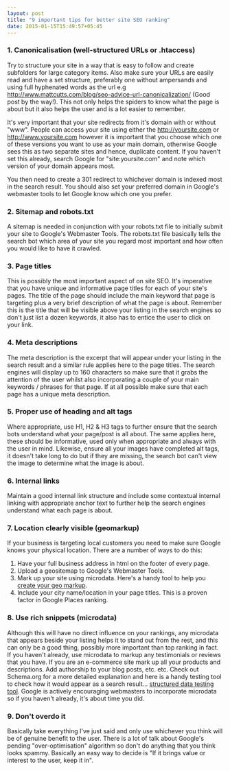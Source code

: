 ```yaml
---
layout: post
title: "9 important tips for better site SEO ranking"
date: 2015-01-15T15:49:57+05:45
---
```


### 1. Canonicalisation (well-structured URLs or .htaccess)

Try to structure your site in a way that is easy to follow and create subfolders for large category items. Also make sure your URLs are easily read and have a set structure, preferably one without ampersands and using full hyphenated words as the url e.g http://www.mattcutts.com/blog/seo-advice-url-canonicalization/ (Good post by the way!). This not only helps the spiders to know what the page is about but it also helps the user and is a lot easier to remember.

It's very important that your site redirects from it's domain with or without "www". People can access your site using either the http://yoursite.com or http://www.yoursite.com however it is important that you choose which one of these versions you want to use as your main domain, otherwise Google sees this as two separate sites and hence, duplicate content. If you haven't set this already, search Google for "site:yoursite.com" and note which version of your domain appears most.

You then need to create a 301 redirect to whichever domain is indexed most in the search result. You should also set your preferred domain in Google's webmaster tools to let Google know which one you prefer.

### 2. Sitemap and robots.txt

A sitemap is needed in conjunction with your robots.txt file to initially submit your site to Google's Webmaster Tools. The robots.txt file basically tells the search bot which area of your site you regard most important and how often you would like to have it crawled.

### 3. Page titles

This is possibly the most important aspect of on site SEO. It's imperative that you have unique and informative page titles for each of your site's pages. The title of the page should include the main keyword that page is targeting plus a very brief description of what the page is about. Remember this is the title that will be visible above your listing in the search engines so don't just list a dozen keywords, it also has to entice the user to click on your link.


### 4. Meta descriptions

The meta description is the excerpt that will appear under your listing in the search result and a similar rule applies here to the page titles. The search engines will display up to 160 characters so make sure that it grabs the attention of the user whilst also incorporating a couple of your main keywords / phrases for that page. If at all possible make sure that each page has a unique meta description.

### 5. Proper use of heading and alt tags

Where appropriate, use H1, H2 & H3 tags to further ensure that the search bots understand what your page/post is all about. The same applies here, these should be informative, used only when appropriate and always with the user in mind. Likewise, ensure all your images have completed alt tags, it doesn't take long to do but if they are missing, the search bot can't view the image to determine what the image is about.

### 6. Internal links

Maintain a good internal link structure and include some contextual internal linking with appropriate anchor text to further help the search engines understand what each page is about.

### 7. Location clearly visible (geomarkup)

If your business is targeting local customers you need to make sure Google knows your physical location. There are a number of ways to do this:

<ol>
<li>Have your full business address in html on the footer of every page.</li>
<li>Upload a geositemap to Google's Webmaster Tools. </li>
<li>Mark up your site using microdata. Here's a handy tool to help you <a href="http://www.geositemapgenerator.com/input">create your geo markup</a>.</li>
<li>Include your city name/location in your page titles. This is a proven factor in Google Places ranking.</li>
</ol>

### 8. Use rich snippets (microdata)

Although this will have no direct influence on your rankings, any microdata that appears beside your listing helps it to stand out from the rest, and this can only be a good thing, possibly more important than top ranking in fact. If you haven't already, use microdata to markup any testimonials or reviews that you have. If you are an e-commerce site mark up all your products and descriptions. Add authorship to your blog posts, etc. etc. Check out Schema.org for a more detailed explanation and here is a handy testing tool to check how it would appear as a search result... [structured data testing tool](http://www.google.com/webmasters/tools/richsnippets). Google is actively encouraging webmasters to incorporate microdata so if you haven't already, it's about time you did.

### 9. Don't overdo it

Basically take everything I've just said and only use whichever you think will be of genuine benefit to the user. There is a lot of talk about Google's pending "over-optimisation" algorithm so don't do anything that you think looks spammy. Basically an easy way to decide is "If it brings value or interest to the user, keep it in".